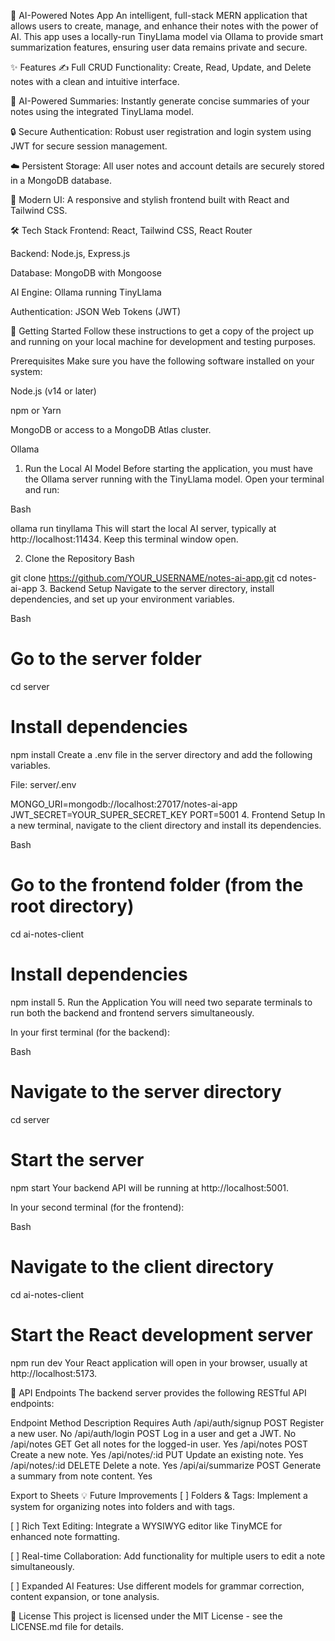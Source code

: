 <div id="readme-content">

🧠 AI-Powered Notes App
An intelligent, full-stack MERN application that allows users to create, manage, and enhance their notes with the power of AI. This app uses a locally-run TinyLlama model via Ollama to provide smart summarization features, ensuring user data remains private and secure.

✨ Features
✍️ Full CRUD Functionality: Create, Read, Update, and Delete notes with a clean and intuitive interface.

🧠 AI-Powered Summaries: Instantly generate concise summaries of your notes using the integrated TinyLlama model.

🔒 Secure Authentication: Robust user registration and login system using JWT for secure session management.

☁️ Persistent Storage: All user notes and account details are securely stored in a MongoDB database.

🎨 Modern UI: A responsive and stylish frontend built with React and Tailwind CSS.

🛠️ Tech Stack
Frontend: React, Tailwind CSS, React Router

Backend: Node.js, Express.js

Database: MongoDB with Mongoose

AI Engine: Ollama running TinyLlama

Authentication: JSON Web Tokens (JWT)

🚀 Getting Started
Follow these instructions to get a copy of the project up and running on your local machine for development and testing purposes.

Prerequisites
Make sure you have the following software installed on your system:

Node.js (v14 or later)

npm or Yarn

MongoDB or access to a MongoDB Atlas cluster.

Ollama

1. Run the Local AI Model
Before starting the application, you must have the Ollama server running with the TinyLlama model. Open your terminal and run:

Bash

ollama run tinyllama
This will start the local AI server, typically at http://localhost:11434. Keep this terminal window open.

2. Clone the Repository
Bash

git clone https://github.com/YOUR_USERNAME/notes-ai-app.git
cd notes-ai-app
3. Backend Setup
Navigate to the server directory, install dependencies, and set up your environment variables.

Bash

# Go to the server folder
cd server

# Install dependencies
npm install
Create a .env file in the server directory and add the following variables.

File: server/.env

MONGO_URI=mongodb://localhost:27017/notes-ai-app
JWT_SECRET=YOUR_SUPER_SECRET_KEY
PORT=5001
4. Frontend Setup
In a new terminal, navigate to the client directory and install its dependencies.

Bash

# Go to the frontend folder (from the root directory)
cd ai-notes-client

# Install dependencies
npm install
5. Run the Application
You will need two separate terminals to run both the backend and frontend servers simultaneously.

In your first terminal (for the backend):

Bash

# Navigate to the server directory
cd server

# Start the server
npm start
Your backend API will be running at http://localhost:5001.

In your second terminal (for the frontend):

Bash

# Navigate to the client directory
cd ai-notes-client

# Start the React development server
npm run dev
Your React application will open in your browser, usually at http://localhost:5173.

📡 API Endpoints
The backend server provides the following RESTful API endpoints:

Endpoint	Method	Description	Requires Auth
/api/auth/signup	POST	Register a new user.	No
/api/auth/login	POST	Log in a user and get a JWT.	No
/api/notes	GET	Get all notes for the logged-in user.	Yes
/api/notes	POST	Create a new note.	Yes
/api/notes/:id	PUT	Update an existing note.	Yes
/api/notes/:id	DELETE	Delete a note.	Yes
/api/ai/summarize	POST	Generate a summary from note content.	Yes

Export to Sheets
💡 Future Improvements
[ ] Folders & Tags: Implement a system for organizing notes into folders and with tags.

[ ] Rich Text Editing: Integrate a WYSIWYG editor like TinyMCE for enhanced note formatting.

[ ] Real-time Collaboration: Add functionality for multiple users to edit a note simultaneously.

[ ] Expanded AI Features: Use different models for grammar correction, content expansion, or tone analysis.

📄 License
This project is licensed under the MIT License - see the LICENSE.md file for details.

</div>